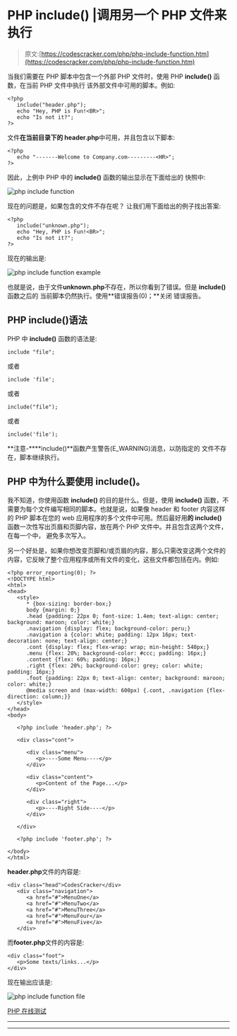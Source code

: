 # PHP include() |调用另一个 PHP 文件来执行

> 原文:[https://codescracker.com/php/php-include-function.htm](https://codescracker.com/php/php-include-function.htm)

当我们需要在 PHP 脚本中包含一个外部 PHP 文件时，使用 PHP **include()** 函数，在当前 PHP 文件中执行 该外部文件中可用的脚本。例如:

```
<?php
   include("header.php");
   echo "Hey, PHP is Fun!<BR>";
   echo "Is not it?";
?>
```

文件**在当前目录下的 header.php**中可用，并且包含以下脚本:

```
<?php
   echo "-------Welcome to Company.com---------<HR>";
?>
```

因此，上例中 PHP 中的 **include()** 函数的输出显示在下面给出的 快照中:

![php include function](../Images/61d92749429f5c38c9b6949efe998564.png)

现在的问题是，如果包含的文件不存在呢？
让我们用下面给出的例子找出答案:

```
<?php
   include("unknown.php");
   echo "Hey, PHP is Fun!<BR>";
   echo "Is not it?";
?>
```

现在的输出是:

![php include function example](../Images/fbbd6bb62b5f0bc5b8c9dacbaef86eb9.png)

也就是说，由于文件**unknown.php**不存在，所以你看到了错误。但是 **include()** 函数之后的 当前脚本仍然执行。使用**错误报告(0)；**关闭 错误报告。

## PHP include()语法

PHP 中 **include()** 函数的语法是:

```
include "file";
```

或者

```
include 'file';
```

或者

```
include("file");
```

或者

```
include('file');
```

**注意-****include()**函数产生警告(E_WARNING)消息，以防指定的 文件不存在，脚本继续执行。

## PHP 中为什么要使用 include()。

我不知道，你使用函数 **include()** 的目的是什么。但是，使用 **include()** 函数，不需要为每个文件编写相同的脚本。也就是说，如果像 header 和 footer 内容这样的 PHP 脚本在您的 web 应用程序的多个文件中可用。然后最好用**的 include()** 函数一次性写出页眉和页脚内容，放在两个 PHP 文件中。并且包含这两个文件，在每一个中， 避免多次写入。

另一个好处是，如果你想改变页脚和/或页眉的内容，那么只需改变这两个文件的内容，它反映了整个应用程序或所有文件的变化，这些文件都包括在内。例如:

```
<?php error_reporting(0); ?>
<!DOCTYPE html>
<html>
<head>
   <style>
      * {box-sizing: border-box;}
      body {margin: 0;}
      .head {padding: 22px 0; font-size: 1.4em; text-align: center; background: maroon; color: white;}
      .navigation {display: flex; background-color: peru;}
      .navigation a {color: white; padding: 12px 16px; text-decoration: none; text-align: center;}
      .cont {display: flex; flex-wrap: wrap; min-height: 540px;}
      .menu {flex: 20%; background-color: #ccc; padding: 16px;}
      .content {flex: 60%; padding: 16px;}
      .right {flex: 20%; background-color: grey; color: white; padding: 16px;}
      .foot {padding: 22px 0; text-align: center; background: maroon; color: white;}
      @media screen and (max-width: 600px) {.cont, .navigation {flex-direction: column;}}
   </style>
</head>
<body>

   <?php include 'header.php'; ?>

   <div class="cont">

      <div class="menu">
         <p>----Some Menu----</p>
      </div>

      <div class="content">
         <p>Content of the Page...</p>
      </div>

      <div class="right">
         <p>----Right Side----</p>
      </div>

   </div>

   <?php include 'footer.php'; ?>

</body>
</html>
```

**header.php**文件的内容是:

```
<div class="head">CodesCracker</div>
   <div class="navigation">
      <a href="#">MenuOne</a>
      <a href="#">MenuTwo</a>
      <a href="#">MenuThree</a>
      <a href="#">MenuFour</a>
      <a href="#">MenuFive</a>
   </div>
```

而**footer.php**文件的内容是:

```
<div class="foot">
   <p>Some texts/links...</p>
</div>
```

现在输出应该是:

![php include function file](../Images/213a5d371fe4b797d1053789482cce71.png)

[PHP 在线测试](/exam/showtest.php?subid=8)

* * *

* * *
